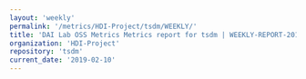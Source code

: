 ```yaml
---
layout: 'weekly'
permalink: '/metrics/HDI-Project/tsdm/WEEKLY/'
title: 'DAI Lab OSS Metrics Metrics report for tsdm | WEEKLY-REPORT-2019-02-10'
organization: 'HDI-Project'
repository: 'tsdm'
current_date: '2019-02-10'
---
```

